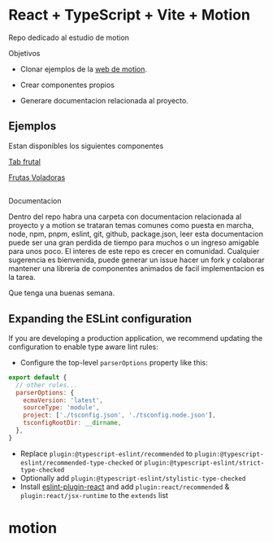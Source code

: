 # React + TypeScript + Vite + Motion

Repo dedicado al estudio de motion

Objetivos

- Clonar ejemplos de la [web de motion](https://www.framer.com/motion/).

- Crear componentes propios

- Generare documentacion relacionada al proyecto.

## Ejemplos

Estan disponibles los siguientes componentes

[Tab frutal](https://snxgv.csb.app/)

[Frutas Voladoras](https://2hbg5.csb.app/)

##

Documentacion

Dentro del repo habra una carpeta con documentacion relacionada al proyecto y a motion 
se trataran temas comunes como puesta en marcha, node, npm, pnpm, eslint, git, github,
package.json, leer esta documentacion puede ser una gran perdida de tiempo para muchos
o un ingreso amigable para unos poco. El interes de este repo es crecer en comunidad.
Cualquier sugerencia es bienvenida, puede generar un issue hacer un fork y colaborar
mantener una libreria de componentes animados de facil implementacion es la tarea.

Que tenga una buenas semana.


## Expanding the ESLint configuration

If you are developing a production application, we recommend updating the configuration to enable type aware lint rules:

- Configure the top-level `parserOptions` property like this:

```js
export default {
  // other rules...
  parserOptions: {
    ecmaVersion: 'latest',
    sourceType: 'module',
    project: ['./tsconfig.json', './tsconfig.node.json'],
    tsconfigRootDir: __dirname,
  },
}
```

- Replace `plugin:@typescript-eslint/recommended` to `plugin:@typescript-eslint/recommended-type-checked` or `plugin:@typescript-eslint/strict-type-checked`
- Optionally add `plugin:@typescript-eslint/stylistic-type-checked`
- Install [eslint-plugin-react](https://github.com/jsx-eslint/eslint-plugin-react) and add `plugin:react/recommended` & `plugin:react/jsx-runtime` to the `extends` list
# motion
